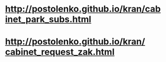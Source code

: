 # http://postolenko.github.io/kran/cabinet_park_subs.html
# http://postolenko.github.io/kran/сabinet_request_zak.html